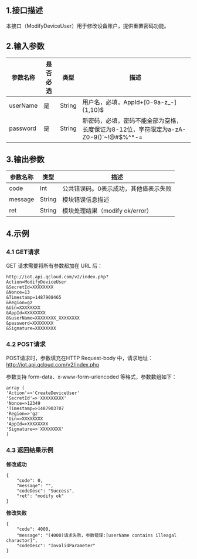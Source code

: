 
## 1.接口描述
本接口（ModifyDeviceUser）用于修改设备账户，提供重置密码功能。


## 2.输入参数
参数名称 | 是否必选 | 类型 | 描述
---|---|---|---
userName | 是 | String | 用户名，必填，AppId+[0-9a-z_-]{1,10}$
password | 是 | String | 新密码，必填，密码不能全部为空格，长度保证为8-12位，字符限定为a-zA-Z0-9()`~!@#$%^*-=|{}[]:;"',.?/

## 3.输出参数
参数名称 | 类型 | 描述
---|---|---
code | Int| 公共错误码。0表示成功，其他值表示失败
message | String | 模块错误信息描述 
ret | String | 模块处理结果（modify ok/error）

## 4.示例
### 4.1  GET请求
GET 请求需要将所有参数都加在 URL 后：
```
http://iot.api.qcloud.com/v2/index.php?
Action=ModifyDeviceUser
&SecretId=XXXXXXXX
&Nonce=13
&Timestamp=1487908465
&Region=gz
&Uin=XXXXXXXX
&AppId=XXXXXXXX
8&userName=XXXXXXXX_XXXXXXXX
&password=XXXXXXXX
&Signature=XXXXXXXX
```

### 4.2 POST请求
POST请求时，参数填充在HTTP Request-body 中，请求地址：http://iot.api.qcloud.com/v2/index.php

参数支持 form-data、x-www-form-urlencoded 等格式，参数数组如下：

```
array (
'Action'=>'CreateDeviceUser'
'SecretId'=>'XXXXXXXXX'
'Nonce=>12349
'Timestamp=>1487903707
'Region=>'gz'
'Uin=>XXXXXXXX
'AppId=>XXXXXXXX
'Signature=>'XXXXXXXX'
)
```

### 4.3 返回结果示例
**修改成功**
```
{
    "code": 0,
    "message": "",
    "codeDesc": "Success",
    "ret": "modify ok"
}
```
**修改失败**
```
{
    "code": 4000,
    "message": "(4000)请求失败，参数错误:[userName contains illeagal charactor]",
    "codeDesc": "InvalidParameter"
}
```
